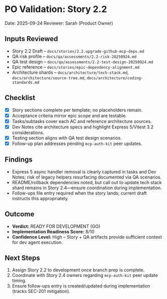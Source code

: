 # PO Validation: Story 2.2

Date: 2025-09-24
Reviewer: Sarah (Product Owner)

## Inputs Reviewed
- Story 2.2 Draft – `docs/stories/2.2.upgrade-github-mcp-deps.md`
- QA risk profile – `docs/qa/assessments/2.2-risk-20250924.md`
- QA test design – `docs/qa/assessments/2.2-test-design-20250924.md`
- Epic reference – `docs/stories/epic-dependency-alignment.md`
- Architecture shards – `docs/architecture/tech-stack.md`, `docs/architecture/source-tree.md`, `docs/architecture/coding-standards.md`

## Checklist
- [x] Story sections complete per template; no placeholders remain.
- [x] Acceptance criteria mirror epic scope and are testable.
- [x] Tasks/subtasks cover each AC and reference architecture sources.
- [x] Dev Notes cite architecture specs and highlight Express 5/Vitest 3.2 considerations.
- [x] Testing section aligns with QA test design scenarios.
- [x] Follow-up plan addresses pending `mcp-auth-kit` peer updates.

## Findings
- Express 5 async handler removal is clearly captured in tasks and Dev Notes; risk of legacy helpers resurfacing documented via QA scenarios.
- README/rollback dependencies noted, but call out to update tech stack shard remains in Story 2.4—ensure coordination during implementation.
- Follow-ups file entry required when the story lands; current draft instructs this appropriately.

## Outcome
- **Verdict:** READY FOR DEVELOPMENT (GO)
- **Implementation Readiness Score:** 8/10
- **Confidence Level:** High – Story + QA artifacts provide sufficient context for dev agent execution.

## Next Steps
1. Assign Story 2.2 to development once branch prep is complete.
2. Coordinate with Story 2.4 owners regarding `mcp-auth-kit` peer update timing.
3. Ensure follow-ups entry is created/updated during implementation (tracks SEC-201 mitigation).
